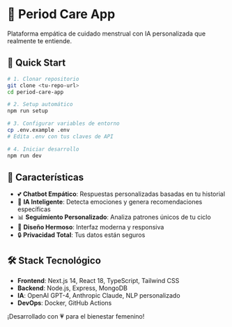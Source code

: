 # 🌸 Period Care App

Plataforma empática de cuidado menstrual con IA personalizada que realmente te entiende.

## 🚀 Quick Start

```bash
# 1. Clonar repositorio
git clone <tu-repo-url>
cd period-care-app

# 2. Setup automático
npm run setup

# 3. Configurar variables de entorno
cp .env.example .env
# Edita .env con tus claves de API

# 4. Iniciar desarrollo
npm run dev
```

## 🌟 Características

- 💕 **Chatbot Empático**: Respuestas personalizadas basadas en tu historial
- 🧠 **IA Inteligente**: Detecta emociones y genera recomendaciones específicas
- 📊 **Seguimiento Personalizado**: Analiza patrones únicos de tu ciclo
- 🎨 **Diseño Hermoso**: Interfaz moderna y responsiva
- 🔒 **Privacidad Total**: Tus datos están seguros

## 🛠️ Stack Tecnológico

- **Frontend**: Next.js 14, React 18, TypeScript, Tailwind CSS
- **Backend**: Node.js, Express, MongoDB
- **IA**: OpenAI GPT-4, Anthropic Claude, NLP personalizado
- **DevOps**: Docker, GitHub Actions

¡Desarrollado con 💗 para el bienestar femenino!
